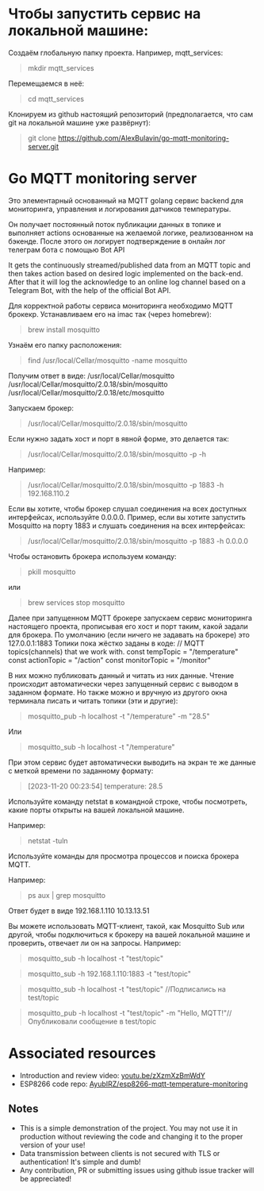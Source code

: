 # Чтобы запустить сервис на локальной машине:

Создаём глобальную папку проекта.
Например, mqtt_services:
>mkdir mqtt_services

Перемещаемся в неё:
>cd mqtt_services

Клонируем из github настоящий репозиторий (предполагается, что сам git на локальной машине уже развёрнут):
>git clone https://github.com/AlexBulavin/go-mqtt-monitoring-server.git


# Go MQTT monitoring server

Это элементарный основанный на MQTT golang сервис backend для мониторинга, управления и логирования датчиков температуры.

Он получает постоянный поток публикации данных в топике и выполняет actions основанные на желаемой логике, реализованном на бэкенде.
После этого он логирует подтверждение в онлайн лог телеграм бота с помощью Bot API

It gets the continuously streamed/published data from an MQTT topic and then takes action based on desired logic implemented on the back-end.
After that it will log the acknowledge to an online log channel based on a Telegram Bot, with the help of the official Bot API. 

Для корректной работы сервиса мониторинга необходимо MQTT брокекр.
Устанавливаем его на imac так (через homebrew):
>brew install mosquitto

Узнаём его папку расположения:
>find /usr/local/Cellar/mosquitto -name mosquitto

Получим ответ в виде:
/usr/local/Cellar/mosquitto
/usr/local/Cellar/mosquitto/2.0.18/sbin/mosquitto
/usr/local/Cellar/mosquitto/2.0.18/etc/mosquitto

Запускаем брокер:
>/usr/local/Cellar/mosquitto/2.0.18/sbin/mosquitto

Если нужно задать хост и порт в явной форме, это делается так:
> /usr/local/Cellar/mosquitto/2.0.18/sbin/mosquitto -p <PORT> -h <HOST>

Например:
>/usr/local/Cellar/mosquitto/2.0.18/sbin/mosquitto -p 1883 -h 192.168.110.2

Если вы хотите, чтобы брокер слушал соединения на всех доступных интерфейсах, используйте 0.0.0.0.
Пример, если вы хотите запустить Mosquitto на порту 1883 и слушать соединения на всех интерфейсах:
>/usr/local/Cellar/mosquitto/2.0.18/sbin/mosquitto -p 1883 -h 0.0.0.0

Чтобы остановить брокера используем команду:
>pkill mosquitto

или
>brew services stop mosquitto 


Далее при запущенном MQTT брокере запускаем сервис мониторинга настоящего проекта, прописывая его 
хост и порт таким, какой задали для брокера.
По умолчанию (если ничего не задавать на брокере) это 127.0.0.1:1883
Топики пока жёстко заданы в коде:
// MQTT topics(channels) that we work with.
const tempTopic = "/temperature"
const actionTopic = "/action"
const monitorTopic = "/monitor"

В них можно публиковать данный и читать из них данные.
Чтение происходит автоматически через запущенный сервис с выводом в заданном формате.
Но также можно и вручную из другого окна терминала писать и читать топики (эти и другие):
>mosquitto_pub -h localhost -t "/temperature" -m "28.5"

Или
>mosquitto_sub -h localhost -t "/temperature"

При этом сервис будет автоматически выводить на экран те же данные с меткой времени по заданному формату:
>[2023-11-20 00:23:54] temperature:  28.5

Используйте команду netstat в командной строке, чтобы посмотреть, какие порты открыты на вашей локальной машине. 

Например:
>netstat -tuln

Используйте команды для просмотра процессов и поиска брокера MQTT. 

Например:
>ps aux | grep mosquitto

Ответ будет в виде
192.168.1.110
10.13.13.51

Вы можете использовать MQTT-клиент, такой, как Mosquitto Sub или другой, чтобы подключиться к брокеру на вашей локальной машине и проверить, отвечает ли он на запросы. 
Например:

>mosquitto_sub -h localhost -t "test/topic"

>mosquitto_sub -h 192.168.1.110:1883 -t "test/topic"

>mosquitto_sub -h localhost -t "test/topic" //Подписались на test/topic

>mosquitto_pub -h localhost -t "test/topic" -m "Hello, MQTT!"//Опубликовали сообщение в test/topic

# Associated resources
- Introduction and review video: [youtu.be/zXzmXzBmWdY](https://youtu.be/zXzmXzBmWdY)
- ESP8266 code repo: [AyubIRZ/esp8266-mqtt-temperature-monitoring](https://github.com/AyubIRZ/esp8266-mqtt-temperature-monitoring)

## Notes
- This is a simple demonstration of the project. You may not use it in production without reviewing the code and changing it to the proper version of your use!
- Data transmission between clients is not secured with TLS or authentication! It's simple and dumb!
-  Any contribution, PR or submitting issues using github issue tracker will be appreciated!
